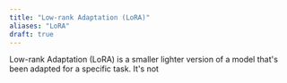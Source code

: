 ```yaml
---
title: "Low-rank Adaptation (LoRA)"
aliases: "LoRA"
draft: true
---
```


Low-rank Adaptation (LoRA) is a smaller lighter version of a model that's been adapted for a specific task. It's not 